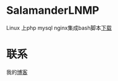 # SalamanderLNMP
Linux 上php mysql nginx集成bash脚本[下载](http://ongd1spyv.bkt.clouddn.com/LNMP.7z)



# 联系
我的[博客](http://51nazi.com/ "nazi")
